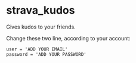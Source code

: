 # strava_kudos

Gives kudos to your friends.

Change these two line, according to your account:
```
user = 'ADD YOUR EMAIL'
password = 'ADD YOUR PASSWORD'
```
